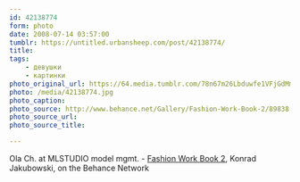 ```yaml
---
id: 42138774
form: photo
date: 2008-07-14 03:57:00
tumblr: https://untitled.urbansheep.com/post/42138774/
title:
tags:
    - девушки
    - картинки
photo_original_url: https://64.media.tumblr.com/78n67m26Lbduwfe1VFjGdMmi_640.jpg
photo: /media/42138774.jpg
photo_caption: 
photo_source: http://www.behance.net/Gallery/Fashion-Work-Book-2/89838
photo_source_url:
photo_source_title:

---
```


<p>Ola Ch. at MLSTUDIO model mgmt. - <a href="http://www.behance.net/Gallery/Fashion-Work-Book-2/89838">Fashion Work Book 2</a>, Konrad Jakubowski, on the Behance Network</p>
